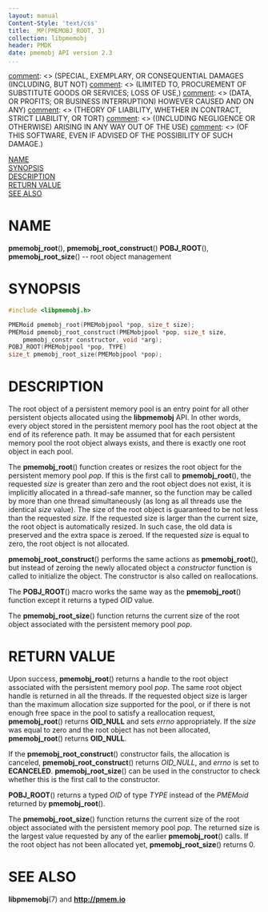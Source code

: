 ```yaml
---
layout: manual
Content-Style: 'text/css'
title: _MP(PMEMOBJ_ROOT, 3)
collection: libpmemobj
header: PMDK
date: pmemobj API version 2.3
...
```


[comment]: <> (Copyright 2017, Intel Corporation)

[comment]: <> (Redistribution and use in source and binary forms, with or without)
[comment]: <> (modification, are permitted provided that the following conditions)
[comment]: <> (are met:)
[comment]: <> (    * Redistributions of source code must retain the above copyright)
[comment]: <> (      notice, this list of conditions and the following disclaimer.)
[comment]: <> (    * Redistributions in binary form must reproduce the above copyright)
[comment]: <> (      notice, this list of conditions and the following disclaimer in)
[comment]: <> (      the documentation and/or other materials provided with the)
[comment]: <> (      distribution.)
[comment]: <> (    * Neither the name of the copyright holder nor the names of its)
[comment]: <> (      contributors may be used to endorse or promote products derived)
[comment]: <> (      from this software without specific prior written permission.)

[comment]: <> (THIS SOFTWARE IS PROVIDED BY THE COPYRIGHT HOLDERS AND CONTRIBUTORS)
[comment]: <> ("AS IS" AND ANY EXPRESS OR IMPLIED WARRANTIES, INCLUDING, BUT NOT)
[comment]: <> (LIMITED TO, THE IMPLIED WARRANTIES OF MERCHANTABILITY AND FITNESS FOR)
[comment]: <> (A PARTICULAR PURPOSE ARE DISCLAIMED. IN NO EVENT SHALL THE COPYRIGHT)
[comment]: <> (OWNER OR CONTRIBUTORS BE LIABLE FOR ANY DIRECT, INDIRECT, INCIDENTAL,)
[comment]: <> (SPECIAL, EXEMPLARY, OR CONSEQUENTIAL DAMAGES (INCLUDING, BUT NOT)
[comment]: <> (LIMITED TO, PROCUREMENT OF SUBSTITUTE GOODS OR SERVICES; LOSS OF USE,)
[comment]: <> (DATA, OR PROFITS; OR BUSINESS INTERRUPTION) HOWEVER CAUSED AND ON ANY)
[comment]: <> (THEORY OF LIABILITY, WHETHER IN CONTRACT, STRICT LIABILITY, OR TORT)
[comment]: <> ((INCLUDING NEGLIGENCE OR OTHERWISE) ARISING IN ANY WAY OUT OF THE USE)
[comment]: <> (OF THIS SOFTWARE, EVEN IF ADVISED OF THE POSSIBILITY OF SUCH DAMAGE.)

[comment]: <> (pmemobj_root.3 -- man page for root object management)

[NAME](#name)<br />
[SYNOPSIS](#synopsis)<br />
[DESCRIPTION](#description)<br />
[RETURN VALUE](#return-value)<br />
[SEE ALSO](#see-also)<br />


# NAME #

**pmemobj_root**(), **pmemobj_root_construct**()
**POBJ_ROOT**(), **pmemobj_root_size**() -- root object management


# SYNOPSIS #

```c
#include <libpmemobj.h>

PMEMoid pmemobj_root(PMEMobjpool *pop, size_t size);
PMEMoid pmemobj_root_construct(PMEMobjpool *pop, size_t size,
	pmemobj_constr constructor, void *arg);
POBJ_ROOT(PMEMobjpool *pop, TYPE)
size_t pmemobj_root_size(PMEMobjpool *pop);
```


# DESCRIPTION #

The root object of a persistent memory pool is an entry point for all other
persistent objects allocated using the **libpmemobj** API. In other words,
every object stored in the persistent memory pool has the root
object at the end of its reference path. It may be assumed that for each
persistent memory pool the root object always exists, and there is exactly
one root object in each pool.

The **pmemobj_root**() function creates or resizes the root object for the
persistent memory pool *pop*. If this is the first call to **pmemobj_root**(),
the requested *size* is greater than zero and the root object does not exist,
it is implicitly allocated
in a thread-safe manner, so the function may be called by more than one
thread simultaneously (as long as all threads use the identical *size* value).
The size of the root object is guaranteed to be not less than the requested
*size*. If the requested size is larger than the current size, the root
object is automatically resized. In such case, the old data is preserved and
the extra space is zeroed.
If the requested *size* is equal to zero, the root object is not allocated.

**pmemobj_root_construct**() performs the same actions as **pmemobj_root**(),
but instead of zeroing the newly allocated object a *constructor* function
is called to initialize the object. The constructor is also called on
reallocations.

The **POBJ_ROOT**() macro works the same way as the **pmemobj_root**() function
except it returns a typed *OID* value.

The **pmemobj_root_size**() function returns the current size of the root object
associated with the persistent memory pool *pop*.


# RETURN VALUE #

Upon success, **pmemobj_root**() returns a handle to the root object associated
with the persistent memory pool *pop*. The same root object handle is returned
in all the threads. If the requested object size is larger than the maximum
allocation size supported for the pool, or if there is not enough free
space in the pool to satisfy a reallocation request, **pmemobj_root**() returns
**OID_NULL** and sets *errno* appropriately.
If the *size* was equal to zero and the root object has not been allocated,
**pmemobj_root**() returns **OID_NULL**.

If the **pmemobj_root_construct**() constructor fails, the allocation is
canceled, **pmemobj_root_construct**() returns *OID_NULL*, and *errno* is set
to **ECANCELED**. **pmemobj_root_size**() can be used in the constructor to
check whether this is the first call to the constructor.

**POBJ_ROOT**() returns a typed *OID* of type *TYPE* instead of the
*PMEMoid* returned by **pmemobj_root**().

The **pmemobj_root_size**() function returns the current size of the root object
associated with the persistent memory pool *pop*. The returned size is the
largest value requested by any of the earlier **pmemobj_root**() calls. If the
root object has not been allocated yet, **pmemobj_root_size**() returns 0.


# SEE ALSO #

**libpmemobj**(7) and **<http://pmem.io>**
